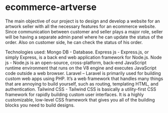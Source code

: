 # ecommerce-artverse
The main objective of our project is to design and develop a website for an artwork seller with all the necessary features  for an ecommerce website. 
Since communication between customer and seller plays a major role, seller will be having a separate admin panel where he can update the status of the order. 
Also on customer side, he can check the status of his order.


Technologies used:
Mongo DB  -  Database.
Express js - Express.js, or simply Express, is a back end web application framework for Node.js.
Node js - Node.js is an open-source, cross-platform, back-end JavaScript runtime environment that runs on the V8 engine and executes JavaScript code outside a web browser.
Laravel – Laravel is primarily used for building custom web apps using PHP. It’s a web framework that handles many things that are annoying to build yourself, such as routing, 
templating HTML, and authentication.
Tailwind CSS - Tailwind CSS is basically a utility-first CSS framework for rapidly building custom user interfaces. It is a highly customizable, low-level CSS framework that gives 
you all of the building blocks you need to build designs. 
